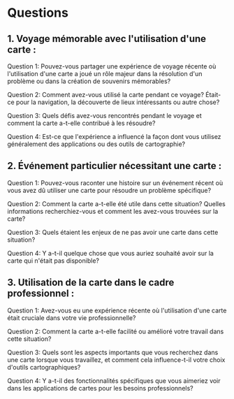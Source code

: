 # Questions


## 1. Voyage mémorable avec l'utilisation d'une carte :
Question 1: Pouvez-vous partager une expérience de voyage récente où l'utilisation d'une carte a joué un rôle majeur dans la résolution d'un problème ou dans la création de souvenirs mémorables?

Question 2: Comment avez-vous utilisé la carte pendant ce voyage? Était-ce pour la navigation, la découverte de lieux intéressants ou autre chose?

Question 3: Quels défis avez-vous rencontrés pendant le voyage et comment la carte a-t-elle contribué à les résoudre?

Question 4: Est-ce que l'expérience a influencé la façon dont vous utilisez généralement des applications ou des outils de cartographie?

## 2. Événement particulier nécessitant une carte :
Question 1: Pouvez-vous raconter une histoire sur un événement récent où vous avez dû utiliser une carte pour résoudre un problème spécifique?

Question 2: Comment la carte a-t-elle été utile dans cette situation? Quelles informations recherchiez-vous et comment les avez-vous trouvées sur la carte?

Question 3: Quels étaient les enjeux de ne pas avoir une carte dans cette situation?

Question 4: Y a-t-il quelque chose que vous auriez souhaité avoir sur la carte qui n'était pas disponible?

## 3. Utilisation de la carte dans le cadre professionnel :
Question 1: Avez-vous eu une expérience récente où l'utilisation d'une carte était cruciale dans votre vie professionnelle?

Question 2: Comment la carte a-t-elle facilité ou amélioré votre travail dans cette situation?

Question 3: Quels sont les aspects importants que vous recherchez dans une carte lorsque vous travaillez, et comment cela influence-t-il votre choix d'outils cartographiques?

Question 4: Y a-t-il des fonctionnalités spécifiques que vous aimeriez voir dans les applications de cartes pour les besoins professionnels?
